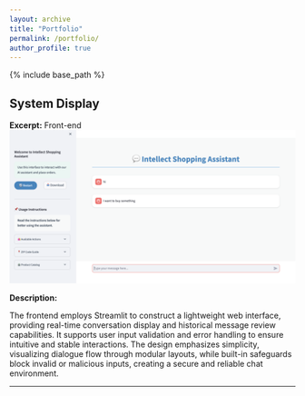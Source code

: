 ```yaml
---
layout: archive
title: "Portfolio"
permalink: /portfolio/
author_profile: true
---
```


{% include base_path %}



## System Display

**Excerpt:** Front-end<br/><img src='/images/frontend.png'>

**Description:**

The frontend employs Streamlit to construct a lightweight web interface, providing real-time conversation display and historical message review capabilities. It supports user input validation and error handling to ensure intuitive and stable interactions. The design emphasizes simplicity, visualizing dialogue flow through modular layouts, while built-in safeguards block invalid or malicious inputs, creating a secure and reliable chat environment.

---

